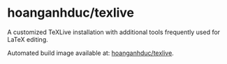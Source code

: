 # hoanganhduc/texlive

A customized TeXLive installation with additional tools frequently used for LaTeX editing.

Automated build image available at: [hoanganhduc/texlive](https://github.com/hoanganhduc/docker-texlive/pkgs/container/texlive).